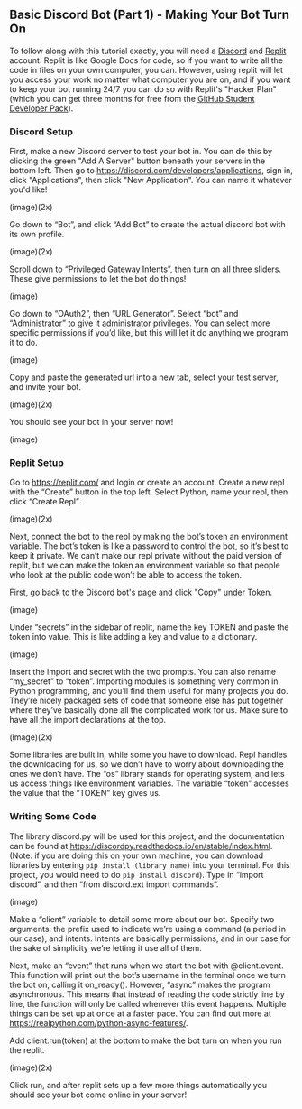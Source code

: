 ## Basic Discord Bot (Part 1) - Making Your Bot Turn On
To follow along with this tutorial exactly, you will need a [Discord](https://discord.com/) and [Replit](https://replit.com/) account.
Replit is like Google Docs for code, so if you want to write all the code in files on your own computer, you can. However, using replit will let you
access your work no matter what computer you are on, and if you want to keep your bot running 24/7 you can do so with Replit's "Hacker Plan" (which 
you can get three months for free from the [GitHub Student Developer Pack](https://education.github.com/pack)).

### Discord Setup
First, make a new Discord server to test your bot in. You can do this by clicking the green "Add A Server" button beneath your servers in the bottom
left. Then go to https://discord.com/developers/applications, sign in, click "Applications", then click "New Application". You can name it whatever you'd like!

(image)(2x)

Go down to “Bot”, and click “Add Bot” to create the actual discord bot with its own profile.

(image)(2x)

Scroll down to “Privileged Gateway Intents”, then turn on all three sliders. These give permissions to let the bot do things!

(image)

Go down to “OAuth2”, then “URL Generator”. Select “bot” and “Administrator” to give it administrator privileges. 
You can select more specific permissions if you’d like, but this will let it do anything we program it to do.

(image)

Copy and paste the generated url into a new tab, select your test server, and invite your bot.

(image)(2x)

You should see your bot in your server now!

(image)

### Replit Setup

Go to https://replit.com/ and login or create an account.
Create a new repl with the “Create” button in the top left. Select Python, name your repl, then click “Create Repl”.

(image)(2x)

Next, connect the bot to the repl by making the bot’s token an environment variable. The bot’s token is like a password to control the bot, 
so it’s best to keep it private. We can’t make our repl private without the paid version of replit, 
but we can make the token an environment variable so that people who look at the public code won’t be able to access the token.

First, go back to the Discord bot's page and click "Copy" under Token.

(image)

Under “secrets” in the sidebar of replit, name the key TOKEN and paste the token into value. This is like adding a key and value to a dictionary.

(image)

Insert the import and secret with the two prompts. You can also rename “my_secret” to “token”. Importing modules is something very common in Python programming, 
and you’ll find them useful for many projects you do. They’re nicely packaged sets of code that someone else has put together where 
they’ve basically done all the complicated work for us. Make sure to have all the import declarations at the top. 

(image)(2x)

Some libraries are built in, while some you have to download. Repl handles the downloading for us, 
so we don’t have to worry about downloading the ones we don’t have. 
The “os” library stands for operating system, and lets us access things like environment variables. 
The variable “token” accesses the value that the “TOKEN” key gives us.

### Writing Some Code

The library discord.py will be used for this project, and the documentation can be found at https://discordpy.readthedocs.io/en/stable/index.html.
(Note: if you are doing this on your own machine, you can download libraries
by entering `pip install (library name)` into your terminal. For this project, you would need to do `pip install discord`).
Type in “import discord”, and then “from discord.ext import commands”. 

(image)

Make a “client” variable to detail some more about our bot. 
Specify two arguments: the prefix used to indicate we’re using a command (a period in our case), and intents. 
Intents are basically permissions, and in our case for the sake of simplicity we’re letting it use all of them.

Next, make an “event” that runs when we start the bot with @client.event. 
This function will print out the bot’s username in the terminal once we turn the bot on, calling it on_ready(). 
However, “async” makes the program asynchronous. This means that instead of reading the code strictly line by line, 
the function will only be called whenever this event happens. Multiple things can be set up at once at a faster pace. 
You can find out more at https://realpython.com/python-async-features/.

Add client.run(token) at the bottom to make the bot turn on when you run the replit. 

(image)(2x)

Click run, and after replit sets up a few more things automatically you should see your bot come online in your server!

